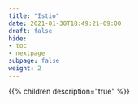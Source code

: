 ```yaml
---
title: "Istio"
date: 2021-01-30T18:49:21+09:00
draft: false
hide:
- toc
- nextpage
subpage: false
weight: 2
---
```


{{% children description="true"   %}}